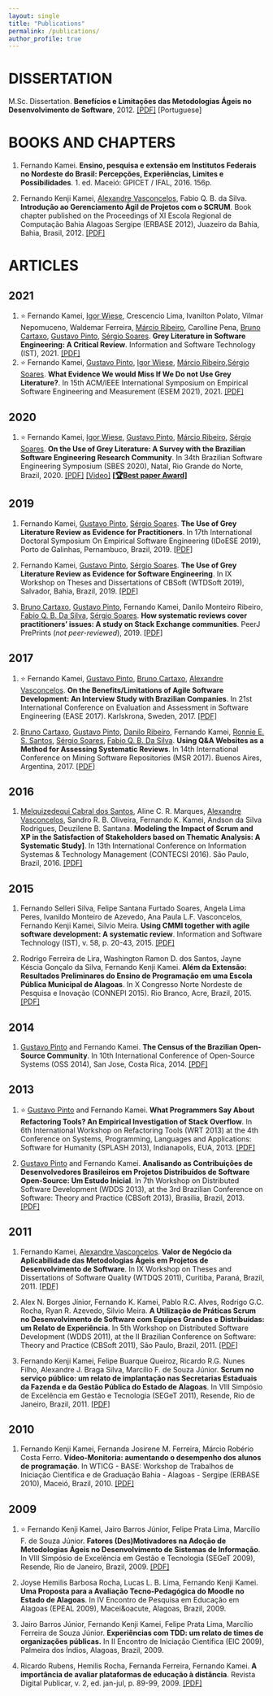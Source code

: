 ```yaml
---
layout: single
title: "Publications"
permalink: /publications/
author_profile: true
---
```


# DISSERTATION
M.Sc. Dissertation. **Benefícios e Limitações das Metodologias Ágeis no Desenvolvimento de Software**, 2012. [[PDF]](https://drive.google.com/file/d/1I9Oi0SPm-Z7TzdaoxGBA0eC2s6bPhycF/view?usp=sharing) [Portuguese]

# BOOKS AND CHAPTERS
1. Fernando Kamei. **Ensino, pesquisa e extensão em Institutos Federais no Nordeste do Brasil: Percepções, Experiências, Limites e Possibilidades**. 1. ed. Maceió: GPICET / IFAL, 2016. 156p.

2. Fernando Kenji Kamei, [Alexandre Vasconcelos](http://cin.ufpe.br/~amlv/), Fabio Q. B. da Silva. **Introdução ao Gerenciamento &Aacute;gil de Projetos com o SCRUM**. Book chapter published on the Proceedings of XI Escola Regional de Computação Bahia Alagoas Sergipe (ERBASE 2012), Juazeiro da Bahia, Bahia, Brasil, 2012. [[PDF]](https://arxiv.org/pdf/2104.13435)


# ARTICLES

## 2021
1. :star: Fernando Kamei, [Igor Wiese](http://igorwiese.com), Crescencio Lima, Ivanilton Polato, Vilmar Nepomuceno, Waldemar Ferreira, [M&aacute;rcio Ribeiro](https://sites.google.com/a/ic.ufal.br/marcio/), Carolline Pena, [Bruno Cartaxo](http://brunocartaxo.com), [Gustavo Pinto](http://gustavopinto.org), [S&eacute;rgio Soares](http://www.cin.ufpe.br/~scbs/). **Grey Literature in Software Engineering: A Critical Review**. Information and Software Technology (IST), 2021. [[PDF]](https://arxiv.org/pdf/2104.13435)
2. :star: Fernando Kamei, [Gustavo Pinto](http://gustavopinto.org), [Igor Wiese](http://igorwiese.com), [M&aacute;rcio Ribeiro](https://sites.google.com/a/ic.ufal.br/marcio/),[S&eacute;rgio Soares](http://www.cin.ufpe.br/~scbs/). **What Evidence We would Miss If We Do not Use Grey Literature?**. In 15th ACM/IEEE International Symposium on Empirical Software Engineering and Measurement (ESEM 2021), 2021. [[PDF]](https://arxiv.org/pdf/2107.05792)

## 2020
1. :star: Fernando Kamei, [Igor Wiese](http://igorwiese.com), [Gustavo Pinto](http://gustavopinto.org), [M&aacute;rcio Ribeiro](https://sites.google.com/a/ic.ufal.br/marcio/), [S&eacute;rgio Soares](http://www.cin.ufpe.br/~scbs/). **On the Use of Grey Literature: A Survey with the Brazilian Software Engineering Research Community**. In 34th Brazilian Software Engineering Symposium (SBES 2020), Natal, Rio Grande do Norte, Brazil, 2020. [[PDF]](https://github.com/fkenjikamei/fkenjikamei.github.io/raw/master/files/sbes2020-preprint.pdf) [[Video]](https://doi.org/10.5281/zenodo.4079523) **[[:trophy:Best paper Award]](https://www.dropbox.com/s/prhf6a3fr6tknw1/2020-10-sbes2020-bestpaper.pdf?dl=0)**

## 2019
1. Fernando Kamei, [Gustavo Pinto](http://gustavopinto.org), [S&eacute;rgio Soares](http://www.cin.ufpe.br/~scbs/). **The Use of Grey Literature Review as Evidence for Practitioners**. In 17th International Doctoral Symposium On Empirical Software Engineering (IDoESE 2019), Porto de Galinhas, Pernambuco, Brazil, 2019. [[PDF]](https://dl.acm.org/doi/10.1145/3356773.3356797)

2. Fernando Kamei, [Gustavo Pinto](http://gustavopinto.org), [S&eacute;rgio Soares](http://www.cin.ufpe.br/~scbs/). **The Use of Grey Literature Review as Evidence for Software Engineering**. In IX Workshop on Theses and Dissertations of CBSoft (WTDSoft 2019), Salvador, Bahia, Brazil, 2019. [[PDF]](https://sol.sbc.org.br/index.php/cbsoft_estendido/article/view/7656)

3. [Bruno Cartaxo](http://brunocartaxo.com), [Gustavo Pinto](http://gustavopinto.org), Fernando Kamei, Danilo Monteiro Ribeiro, [Fabio Q. B. Da Silva](http://lattes.cnpq.br/6381755382123529), [S&eacute;rgio Soares](http://www.cin.ufpe.br/~scbs/). **How systematic reviews cover practitioners’ issues: A study on Stack Exchange communities**. PeerJ PrePrints (*not peer-reviewed*), 2019. [[PDF]](https://peerj.com/preprints/27610v1/)


## 2017
1. :star: Fernando Kamei, [Gustavo Pinto](http://gustavopinto.org), [Bruno Cartaxo](http://brunocartaxo.com/), [Alexandre Vasconcelos](http://cin.ufpe.br/~amlv/). **On the Benefits/Limitations of Agile Software Development: An Interview Study with Brazilian Companies**. In 21st International Conference on Evaluation and Assessment in Software Engineering (EASE 2017). Karlskrona, Sweden, 2017. [[PDF]](https://dl.acm.org/doi/10.1145/3084226.3084278)

2. [Bruno Cartaxo](http://brunocartaxo.com/), [Gustavo Pinto](http://gustavopinto.org), [Danilo Ribeiro](http://lattes.cnpq.br/9054177799378154), Fernando Kamei, [Ronnie E. S. Santos](http://lattes.cnpq.br/7740410814678720), [S&eacute;rgio Soares](http://www.cin.ufpe.br/~scbs/), [Fabio Q. B. Da Silva](http://lattes.cnpq.br/6381755382123529). **Using Q&A Websites as a Method for Assessing Systematic Reviews**. In 14th International Conference on Mining Software Repositories (MSR 2017). Buenos Aires, Argentina, 2017. [[PDF]](https://github.com/fkenjikamei/fkenjikamei.github.io/raw/master/files/msr2017-preprint)


## 2016
1. [Melquizedequi Cabral dos Santos](http://lattes.cnpq.br/6821572264951451), Aline C. R. Marques, [Alexandre Vasconcelos](http://cin.ufpe.br/~amlv/), Sandro R. B. Oliveira, Fernando K. Kamei, Andson da Silva Rodrigues, Deuzilene B. Santana. **Modeling the Impact of Scrum and XP in the Satisfaction of Stakeholders based on Thematic Analysis: A Systematic Study]**. In 13th International Conference on Information Systemas & Technology Management (CONTECSI 2016). S&atilde;o Paulo, Brazil, 2016. [[PDF]](http://www.contecsi.tecsi.org/index.php/contecsi/13CONTECSI/paper/view/3904)


## 2015
1. Fernando Selleri Silva, Felipe Santana Furtado Soares, Angela Lima Peres, Ivanildo Monteiro de Azevedo, Ana Paula L.F. Vasconcelos, Fernando Kenji Kamei, Silvio Meira. **Using CMMI together with agile software development: A systematic review**. Information and Software Technology (IST), v. 58, p. 20-43, 2015. [[PDF]](https://www.sciencedirect.com/science/article/abs/pii/S0950584914002110)

2. Rodrigo Ferreira de Lira, Washington Ramon D. dos Santos, Jayne K&eacute;scia Gon&ccedil;alo da Silva, Fernando Kenji Kamei. **Al&eacute;m da Extens&atilde;o: Resultados Preliminares do Ensino de Programa&ccedil;&atilde;o em uma Escola P&uacute;blica Municipal de Alagoas**. In X Congresso Norte Nordeste de Pesquisa e Inovação (CONNEPI 2015). Rio Branco, Acre, Brazil, 2015. [[PDF]](https://drive.google.com/file/d/1TiZgyQvEzlbevJNDadSQH9c7m1QWg5M8/view?usp=sharing)


## 2014
1. [Gustavo Pinto](http://gustavopinto.org) and Fernando Kamei. **The Census of the Brazilian Open-Source Community**. In 10th International Conference of Open-Source Systems (OSS 2014), San Jose, Costa Rica, 2014. [[PDF]](https://link.springer.com/chapter/10.1007/978-3-642-55128-4_30)


## 2013
1. :star: [Gustavo Pinto](http://gustavopinto.org) and Fernando Kamei. **What Programmers Say About Refactoring Tools? An Empirical Investigation of Stack Overflow**. In 6th International Workshop on Refactoring Tools (WRT 2013) at the 4th Conference on Systems, Programming, Languages and Applications: Software for Humanity (SPLASH 2013), Indianapolis, EUA, 2013. [[PDF]](http://gustavopinto.github.io/lost+found/wrt2013.pdf)

2. [Gustavo Pinto](http://gustavopinto.org) and Fernando Kamei. **Analisando as Contribui&ccedil;&otilde;es de Desenvolvedores Brasileiros em Projetos Distribu&iacute;dos de Software Open-Source: Um Estudo Inicial**. In 7th Workshop on Distributed Software Development (WDDS 2013), at the 3rd Brazilian Conference on Software: Theory and Practice (CBSoft 2013), Brasilia, Brazil, 2013. [[PDF]](http://gustavopinto.github.io/lost+found/wdds2013.pdf)


## 2011
1. Fernando Kamei, [Alexandre Vasconcelos](http://cin.ufpe.br/~amlv/). **Valor de Neg&oacute;cio da Aplicabilidade das Metodologias &Aacute;geis em Projetos de Desenvolvimento de Software**. In IX Workshop on Theses and Dissertations of Software Quality (WTDQS 2011), Curitiba, Paran&aacute;, Brazil, 2011. [[PDF]](https://drive.google.com/file/d/1XOd5nNu9BdrWe0L2PLnwPYK6nU2UeQB4/view?usp=sharing)

2. Alex N. Borges J&iacute;nior, Fernando K. Kamei, Pablo R.C. Alves, Rodrigo G.C. Rocha, Ryan R. Azevedo, Silvio Meira. **A Utiliza&ccedil;&atilde;o de Pr&aacute;ticas Scrum no Desenvolvimento de Software com Equipes Grandes e Distribu&iacute;das: um Relato de Experi&ecirc;ncia**. In 5th Workshop on Distributed Software Development (WDDS 2011), at the II Brazilian Conference on Software: Theory and Practice (CBSoft 2011), S&atilde;o Paulo, Brazil, 2011. [[PDF]](https://drive.google.com/file/d/1mexnJoMRiEeoA9QeqklKlROjU1VAWPJf/view?usp=sharing)

3. Fernando Kenji Kamei, Felipe Buarque Queiroz, Ricardo R.G. Nunes Filho, Alexandre J. Braga Silva, Marc&iacute;lio F. de Souza J&uacute;nior. **Scrum no servi&ccedil;o p&uacute;blico: um relato de implanta&ccedil;&atilde;o nas Secretarias Estaduais da Fazenda e da Gest&atilde;o P&uacute;blica do Estado de Alagoas**. In VIII Simp&oacute;sio de Excel&ecirc;ncia em Gest&atilde;o e Tecnologia (SEGeT 2011), Resende, Rio de Janeiro, Brazil, 2011. [[PDF]](https://drive.google.com/file/d/18odVpwFLq4lEz48iNW5JoYgonlif8Q33/view?usp=sharing)


## 2010
1. Fernando Kenji Kamei, Fernanda Josirene M. Ferreira, M&aacute;rcio Rob&eacute;rio Costa Ferro. **V&iacute;deo-Monitoria: aumentando o desempenho dos alunos de programa&ccedil;&atilde;o**. In WTICG - BASE: Workshop de Trabalhos de Inicia&ccedil;&atilde;o Cient&iacute;fica e de Gradua&ccedil;&atilde;o Bahia - Alagoas - Sergipe (ERBASE 2010), Macei&oacute;, Brazil, 2010. [[PDF]](https://drive.google.com/file/d/1b-ObULBoPmXU3tJrMe4K3TtB6HngU-nI/view?usp=sharing)


## 2009
1. :star: Fernando Kenji Kamei, Jairo Barros J&uacute;nior, Felipe Prata Lima, Marc&iacute;lio F. de Souza J&uacute;nior. **Fatores (Des)Motivadores na Ado&ccedil;&atilde;o de Metodologias &Aacute;geis no Desenvolvimento de Sistemas de Informa&ccedil;&atilde;o**. In VIII Simp&oacute;sio de Excel&ecirc;ncia em Gest&atilde;o e Tecnologia (SEGeT 2009), Resende, Rio de Janeiro, Brazil, 2009. [[PDF]](https://drive.google.com/file/d/1AeLKPc9GNbX8c5s20qbw8wyH032Afeyp/view?usp=sharing)

2. Joyse Hemilis Barbosa Rocha, Lucas L. B. Lima, Fernando Kenji Kamei. **Uma Proposta para a Avalia&ccedil;&atilde;o Tecno-Pedag&oacute;gica do Moodle no Estado de Alagoas**. In IV Encontro de Pesquisa em Educa&ccedil;&atilde;o em Alagoas (EPEAL 2009), Macei&oacute, Alagoas, Brazil, 2009.

3. Jairo Barros J&uacute;nior, Fernando Kenji Kamei, Felipe Prata Lima, Marc&iacute;lio Ferreira de Souza J&uacute;nior. **Experi&ecirc;ncias com TDD: um relato de times de organiza&ccedil;&otilde;es p&uacute;blicas.** In II Encontro de Inicia&ccedil;&atilde;o Cient&iacute;fica (EIC 2009), Palmeira dos &Iacute;ndios, Alagoas, Brazil, 2009. 

4. Ricardo Rubens, Hemilis Rocha, Fernanda Ferreira, Fernando Kamei. **A import&acirc;ncia de avaliar plataformas de educa&ccedil;&atilde;o &agrave; dist&acirc;ncia**. Revista Digital Publicar, v. 2, ed. jan-jul, p. 89-99, 2009. [[PDF]](https://drive.google.com/file/d/1cXq0wC-CKxKOnzbFnV8szlxn-4WSPQok/view?usp=sharing)

